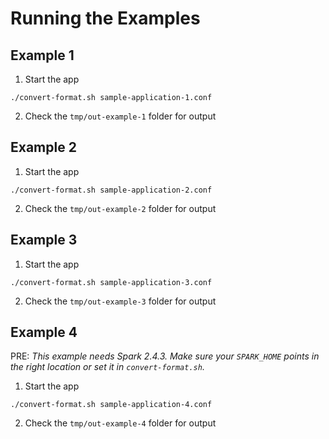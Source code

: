 # Running the Examples

## Example 1

1. Start the app
  ```console
  ./convert-format.sh sample-application-1.conf
  ```
2. Check the `tmp/out-example-1` folder for output


## Example 2

1. Start the app
  ```console
  ./convert-format.sh sample-application-2.conf
  ```
2. Check the `tmp/out-example-2` folder for output


## Example 3

1. Start the app
  ```console
  ./convert-format.sh sample-application-3.conf
  ```
2. Check the `tmp/out-example-3` folder for output


## Example 4

PRE: *This example needs Spark 2.4.3. Make sure your `SPARK_HOME` points in the right location or set it in `convert-format.sh`.*

1. Start the app
  ```console
  ./convert-format.sh sample-application-4.conf
  ```
2. Check the `tmp/out-example-4` folder for output
